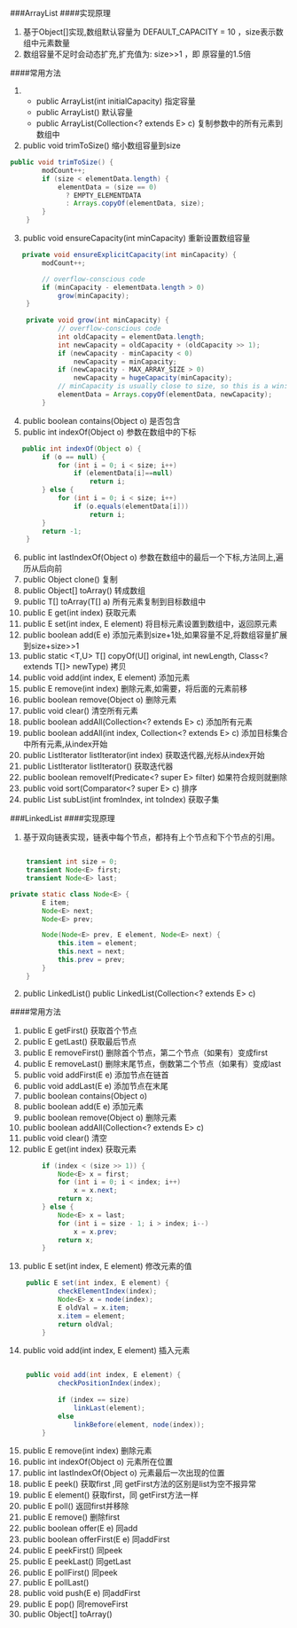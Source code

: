 ###ArrayList
####实现原理
1. 基于Object[]实现,数组默认容量为 DEFAULT_CAPACITY = 10 ，size表示数组中元素数量
2. 数组容量不足时会动态扩充,扩充值为: size>>1 ，即 原容量的1.5倍

####常用方法
1. - public ArrayList(int initialCapacity) 指定容量
   - public ArrayList() 默认容量
   - public ArrayList(Collection<? extends E> c) 复制参数中的所有元素到数组中
2. public void trimToSize() 缩小数组容量到size
```java
public void trimToSize() {
        modCount++;
        if (size < elementData.length) {
            elementData = (size == 0)
              ? EMPTY_ELEMENTDATA
              : Arrays.copyOf(elementData, size);
        }
    }
```
3. public void ensureCapacity(int minCapacity) 重新设置数组容量
```java
   private void ensureExplicitCapacity(int minCapacity) {
        modCount++;

        // overflow-conscious code
        if (minCapacity - elementData.length > 0)
            grow(minCapacity);
    }
   
    private void grow(int minCapacity) {
            // overflow-conscious code
            int oldCapacity = elementData.length;
            int newCapacity = oldCapacity + (oldCapacity >> 1);
            if (newCapacity - minCapacity < 0)
                newCapacity = minCapacity;
            if (newCapacity - MAX_ARRAY_SIZE > 0)
                newCapacity = hugeCapacity(minCapacity);
            // minCapacity is usually close to size, so this is a win:
            elementData = Arrays.copyOf(elementData, newCapacity);
        }

```
4. public boolean contains(Object o) 是否包含
5. public int indexOf(Object o) 参数在数组中的下标
```java
   public int indexOf(Object o) {
        if (o == null) {
            for (int i = 0; i < size; i++)
                if (elementData[i]==null)
                    return i;
        } else {
            for (int i = 0; i < size; i++)
                if (o.equals(elementData[i]))
                    return i;
        }
        return -1;
    }
```
6. public int lastIndexOf(Object o) 参数在数组中的最后一个下标,方法同上,遍历从后向前
7. public Object clone() 复制
8. public Object[] toArray() 转成数组
9. public <T> T[] toArray(T[] a) 所有元素复制到目标数组中
10. public E get(int index) 获取元素
11. public E set(int index, E element) 将目标元素设置到数组中，返回原元素
12. public boolean add(E e) 添加元素到size+1处,如果容量不足,将数组容量扩展到size+size>>1
13. public static <T,U> T[] copyOf(U[] original, int newLength, Class<? extends T[]> newType) 拷贝
14. public void add(int index, E element) 添加元素 
15. public E remove(int index) 删除元素,如需要，将后面的元素前移
16. public boolean remove(Object o) 删除元素
17. public void clear() 清空所有元素
18. public boolean addAll(Collection<? extends E> c) 添加所有元素
19. public boolean addAll(int index, Collection<? extends E> c) 添加目标集合中所有元素,从index开始
20. public ListIterator<E> listIterator(int index) 获取迭代器,光标从index开始
21. public ListIterator<E> listIterator() 获取迭代器
22. public boolean removeIf(Predicate<? super E> filter) 如果符合规则就删除
23. public void sort(Comparator<? super E> c) 排序
24. public List<E> subList(int fromIndex, int toIndex) 获取子集

###LinkedList
####实现原理
1. 基于双向链表实现，链表中每个节点，都持有上个节点和下个节点的引用。
```java

    transient int size = 0;
    transient Node<E> first;
    transient Node<E> last;

private static class Node<E> {
        E item;
        Node<E> next;
        Node<E> prev;

        Node(Node<E> prev, E element, Node<E> next) {
            this.item = element;
            this.next = next;
            this.prev = prev;
        }
    }
```
2. public LinkedList() public LinkedList(Collection<? extends E> c) 

####常用方法 
1. public E getFirst() 获取首个节点
2. public E getLast() 获取最后节点
3. public E removeFirst() 删除首个节点，第二个节点（如果有）变成first
4. public E removeLast() 删除末尾节点，倒数第二个节点（如果有）变成last
5. public void addFirst(E e) 添加节点在链首
6. public void addLast(E e) 添加节点在末尾
7. public boolean contains(Object o)
8. public boolean add(E e) 添加元素
9. public boolean remove(Object o) 删除元素
10. public boolean addAll(Collection<? extends E> c) 
11. public void clear() 清空
12. public E get(int index) 获取元素
```java
        if (index < (size >> 1)) {
            Node<E> x = first;
            for (int i = 0; i < index; i++)
                x = x.next;
            return x;
        } else {
            Node<E> x = last;
            for (int i = size - 1; i > index; i--)
                x = x.prev;
            return x;
        }
```
13. public E set(int index, E element) 修改元素的值
```java
    public E set(int index, E element) {
            checkElementIndex(index);
            Node<E> x = node(index);
            E oldVal = x.item;
            x.item = element;
            return oldVal;
        }
```

14. public void add(int index, E element) 插入元素
```java

    public void add(int index, E element) {
            checkPositionIndex(index);
    
            if (index == size)
                linkLast(element);
            else
                linkBefore(element, node(index));
        }

```

15. public E remove(int index) 删除元素
16. public int indexOf(Object o) 元素所在位置
17. public int lastIndexOf(Object o) 元素最后一次出现的位置
18. public E peek() 获取first ,同 getFirst方法的区别是list为空不报异常
19. public E element() 获取first，同 getFirst方法一样
20. public E poll() 返回first并移除
21. public E remove() 删除first
22. public boolean offer(E e) 同add
23. public boolean offerFirst(E e) 同addFirst
24. public E peekFirst() 同peek
25. public E peekLast() 同getLast
26. public E pollFirst() 同peek
27. public E pollLast() 
28. public void push(E e) 同addFirst
29. public E pop() 同removeFirst
30. public Object[] toArray()